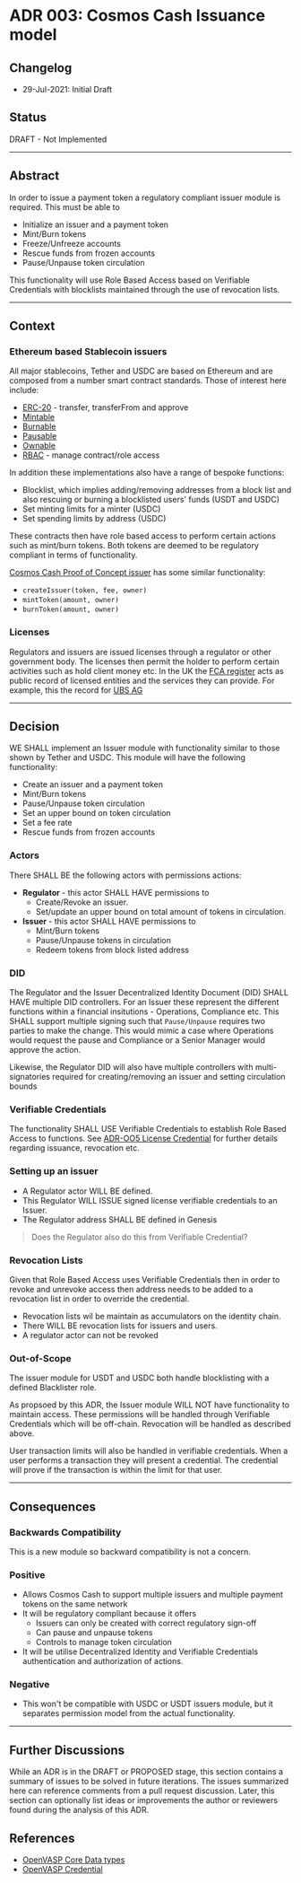 # ADR 003: Cosmos Cash Issuance model

## Changelog

* 29-Jul-2021: Initial Draft

## Status

DRAFT - Not Implemented

---

## Abstract

In order to issue a payment token a regulatory compliant issuer module is required. This must be able to 

* Initialize an issuer and a payment token
* Mint/Burn tokens
* Freeze/Unfreeze accounts
* Rescue funds from frozen accounts
* Pause/Unpause token circulation

This functionality will use Role Based Access based on Verifiable Credentials with blocklists maintained through the use of revocation lists.

---

## Context

### Ethereum based Stablecoin issuers

All major stablecoins, Tether and USDC are based on Ethereum and are composed from a number smart contract standards. Those of interest here include:

* [ERC-20](https://www.notion.so/allinbits/USDC-vs-USDT-vs-CASH-ISSUER-5e1e6530247c433292caabf4e96038bf#b035a266c0954b3abdde3d6577d74908) - transfer, transferFrom and approve
* [Mintable](https://www.notion.so/allinbits/USDC-vs-USDT-vs-CASH-ISSUER-5e1e6530247c433292caabf4e96038bf#22bd3b30f86b4b4fbfe7097c04707f68)
* [Burnable](https://www.notion.so/allinbits/USDC-vs-USDT-vs-CASH-ISSUER-5e1e6530247c433292caabf4e96038bf#0d815a8305824674ad7b61ce3393f790)
* [Pausable](https://www.notion.so/allinbits/USDC-vs-USDT-vs-CASH-ISSUER-5e1e6530247c433292caabf4e96038bf#22bd3b30f86b4b4fbfe7097c04707f68)
* [Ownable](https://www.notion.so/allinbits/USDC-vs-USDT-vs-CASH-ISSUER-5e1e6530247c433292caabf4e96038bf#b78214caa3c748968bdb4773cbae5d02)
* [RBAC](https://www.notion.so/allinbits/USDC-vs-USDT-vs-CASH-ISSUER-5e1e6530247c433292caabf4e96038bf#e5a99af185a24f25bb847dc63604c7cf) - manage contract/role access

In addition these implementations also have a range of bespoke functions:

* Blocklist, which implies adding/removing addresses from a block list and also rescuing or burning a blocklisted users' funds (USDT and USDC)
* Set minting limits for a minter (USDC)
* Set spending limits by address (USDC)

These contracts then have role based access to perform certain actions such as mint/burn tokens. Both tokens are deemed to be regulatory compliant in terms of functionality.

[Cosmos Cash Proof of Concept issuer](https://github.com/allinbits/cosmos-cash-poc/tree/master/x/issuer) has some similar functionality:

* `createIssuer(token, fee, owner)`
* `mintToken(amount, owner)`
* `burnToken(amount, owner)`

### Licenses

Regulators and issuers are issued licenses through a regulator or other government body. The licenses then permit the holder to perform certain activities such as hold client money etc. In the UK the [FCA register](https://register.fca.org.uk/s/) acts as public record of licensed entities and the services they can provide. For example, this the record for [UBS AG](https://register.fca.org.uk/s/firm?id=001b000000MfHZiAAN)

---

## Decision

WE SHALL implement an Issuer module with functionality similar to those shown by Tether and USDC. This module will have the following functionality:

* Create an issuer and a payment token
* Mint/Burn tokens
* Pause/Unpause token circulation
* Set an upper bound on token circulation
* Set a fee rate
* Rescue funds from frozen accounts

### Actors

There SHALL BE the following actors with permissions actions:

* **Regulator** - this actor SHALL HAVE permissions to 
    * Create/Revoke an issuer.
    * Set/update an upper bound on total amount of tokens in circulation.
* **Issuer** - this actor SHALL HAVE permissions to
    * Mint/Burn tokens
    * Pause/Unpause tokens in circulation
    * Redeem tokens from block listed address 

### DID

The Regulator and the Issuer Decentralized Identity Document (DID) SHALL HAVE multiple DID controllers. For an Issuer these represent the different functions within a financial insitutions - Operations, Compliance etc. This SHALL support multiple signing such that `Pause/Unpause` requires two parties to make the change. This would mimic a case where Operations would request the pause and Compliance or a Senior Manager would approve the action.

Likewise, the Regulator DID will also have multiple controllers with multi-signatories required for creating/removing an issuer and setting circulation bounds

### Verifiable Credentials

The functionality SHALL USE Verifiable Credentials to establish Role Based Access to functions. See [ADR-OO5 License Credential](https://github.com/allinbits/cosmos-cash/blob/main/docs/Explanation/ADR/adr-005-license-credential.md) for further details regarding issuance, revocation etc.


### Setting up an issuer

* A Regulator actor WILL BE defined. 
* This Regulator WILL ISSUE signed license verifiable credentials to an Issuer.
* The Regulator address SHALL BE defined in Genesis

> Does the Regulator also do this from Verifiable Credential?

### Revocation Lists

Given that Role Based Access uses Verifiable Credentials then in order to revoke and unrevoke access then address needs to be added to a revocation list in order to override the credential.

* Revocation lists wil be maintain as accumulators on the identity chain.
* There WILL BE revocation lists for issuers and users.
* A regulator actor can not be revoked




### Out-of-Scope

The issuer module for USDT and USDC both handle blocklisting with a defined Blacklister role. 

As propsoed by this ADR, the Issuer module WILL NOT have functionality to maintain access. These permissions will be handled through Verifiable Credentials which will be off-chain. Revocation will be handled as described above.

User transaction limits will also be handled in verifiable credentials. When a user performs a transaction they will present a credential. The credential will prove if the transaction is within the limit for that user.


---

## Consequences

### Backwards Compatibility

This is a new module so backward compatibility is not a concern.

### Positive

* Allows Cosmos Cash to support multiple issuers and multiple payment tokens on the same network 
* It will be regulatory compliant because it offers
    * Issuers can only be created with correct regulatory sign-off
    * Can pause and unpause tokens
    * Controls to manage token circulation
* It will be utilise Decentralized Identity and Verifiable Credentials authentication and authorization of actions.

### Negative

* This won't be compatible with USDC or USDT issuers module, but it separates permission model from the actual functionality.

---

## Further Discussions

While an ADR is in the DRAFT or PROPOSED stage, this section contains a summary of issues to be solved in future iterations. The issues summarized here can reference comments from a pull request discussion.
Later, this section can optionally list ideas or improvements the author or reviewers found during the analysis of this ADR.


## References

- [OpenVASP Core Data types](https://github.com/OpenVASP/ovips/blob/master/ovip-0013.md)
- [OpenVASP Credential](https://github.com/OpenVASP/ovips/blob/master/ovip-0015.md)
